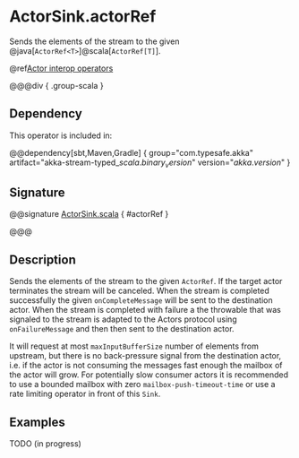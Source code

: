 # ActorSink.actorRef

Sends the elements of the stream to the given @java[`ActorRef<T>`]@scala[`ActorRef[T]`].

@ref[Actor interop operators](../index.md#actor-interop-operators)

@@@div { .group-scala }

## Dependency

This operator is included in:

@@dependency[sbt,Maven,Gradle] {
  group="com.typesafe.akka"
  artifact="akka-stream-typed_$scala.binary_version$"
  version="$akka.version$"
}

## Signature

@@signature [ActorSink.scala]($akka$/akka-stream-typed/src/main/scala/akka/stream/typed/scaladsl/ActorSink.scala) { #actorRef }

@@@

## Description

Sends the elements of the stream to the given `ActorRef`.
If the target actor terminates the stream will be canceled.
When the stream is completed successfully the given `onCompleteMessage`
will be sent to the destination actor.
When the stream is completed with failure a the throwable that was signaled
to the stream is adapted to the Actors protocol using `onFailureMessage` and
then then sent to the destination actor.

It will request at most `maxInputBufferSize` number of elements from
upstream, but there is no back-pressure signal from the destination actor,
i.e. if the actor is not consuming the messages fast enough the mailbox
of the actor will grow. For potentially slow consumer actors it is recommended
to use a bounded mailbox with zero `mailbox-push-timeout-time` or use a rate
limiting operator in front of this `Sink`.

## Examples

TODO (in progress)

